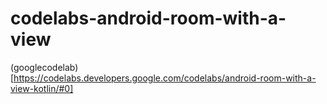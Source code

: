 # codelabs-android-room-with-a-view
(googlecodelab)[https://codelabs.developers.google.com/codelabs/android-room-with-a-view-kotlin/#0]
